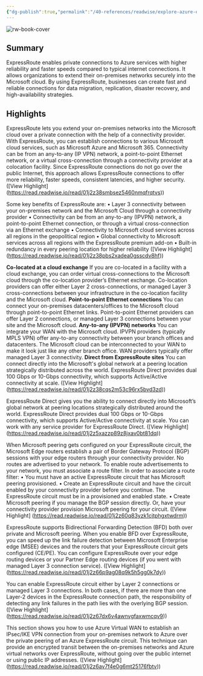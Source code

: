 ```yaml
---
{"dg-publish":true,"permalink":"/40-references/readwise/explore-azure-express-route-training/","tags":["rw/articles"]}
---
```


![rw-book-cover](https://learn.microsoft.com/en-us/media/open-graph-image.png)

## Summary

ExpressRoute enables private connections to Azure services with higher reliability and faster speeds compared to typical internet connections. It allows organizations to extend their on-premises networks securely into the Microsoft cloud. By using ExpressRoute, businesses can create fast and reliable connections for data migration, replication, disaster recovery, and high-availability strategies.

## Highlights

ExpressRoute lets you extend your on-premises networks into the Microsoft cloud over a private connection with the help of a connectivity provider. With ExpressRoute, you can establish connections to various Microsoft cloud services, such as Microsoft Azure and Microsoft 365. Connectivity can be from an any-to-any (IP VPN) network, a point-to-point Ethernet network, or a virtual cross-connection through a connectivity provider at a colocation facility. Since ExpressRoute connections do not go over the public Internet, this approach allows ExpressRoute connections to offer more reliability, faster speeds, consistent latencies, and higher security. ([View Highlight] (https://read.readwise.io/read/01j2z38smbsez5460nmqfrqtvs))


Some key benefits of ExpressRoute are:
• Layer 3 connectivity between your on-premises network and the Microsoft Cloud through a connectivity provider
• Connectivity can be from an any-to-any (IPVPN) network, a point-to-point Ethernet connection, or through a virtual cross-connection via an Ethernet exchange
• Connectivity to Microsoft cloud services across all regions in the geopolitical region
• Global connectivity to Microsoft services across all regions with the ExpressRoute premium add-on
• Built-in redundancy in every peering location for higher reliability ([View Highlight] (https://read.readwise.io/read/01j2z38pbs2xadea0gsscdv8hf))


**Co-located at a cloud exchange**
If you are co-located in a facility with a cloud exchange, you can order virtual cross-connections to the Microsoft cloud through the co-location provider’s Ethernet exchange. Co-location providers can offer either Layer 2 cross-connections, or managed Layer 3 cross-connections between your infrastructure in the co-location facility and the Microsoft cloud.
**Point-to-point Ethernet connections**
You can connect your on-premises datacenters/offices to the Microsoft cloud through point-to-point Ethernet links. Point-to-point Ethernet providers can offer Layer 2 connections, or managed Layer 3 connections between your site and the Microsoft cloud.
**Any-to-any (IPVPN) networks**
You can integrate your WAN with the Microsoft cloud. IPVPN providers (typically MPLS VPN) offer any-to-any connectivity between your branch offices and datacenters. The Microsoft cloud can be interconnected to your WAN to make it look just like any other branch office. WAN providers typically offer managed Layer 3 connectivity.
**Direct from ExpressRoute sites**
You can connect directly into the Microsoft's global network at a peering location strategically distributed across the world. ExpressRoute Direct provides dual 100 Gbps or 10-Gbps connectivity, which supports Active/Active connectivity at scale. ([View Highlight] (https://read.readwise.io/read/01j2z38cqs2m53c96rx5bvd3zd))


ExpressRoute Direct gives you the ability to connect directly into Microsoft’s global network at peering locations strategically distributed around the world. ExpressRoute Direct provides dual 100 Gbps or 10-Gbps connectivity, which supports Active/Active connectivity at scale. You can work with any service provider for ExpressRoute Direct. ([View Highlight] (https://read.readwise.io/read/01j2z5xazzp89z8jxav0bt81dq))


When Microsoft peering gets configured on your ExpressRoute circuit, the Microsoft Edge routers establish a pair of Border Gateway Protocol (BGP) sessions with your edge routers through your connectivity provider. No routes are advertised to your network. To enable route advertisements to your network, you must associate a route filter.
In order to associate a route filter:
• You must have an active ExpressRoute circuit that has Microsoft peering provisioned.
• Create an ExpressRoute circuit and have the circuit enabled by your connectivity provider before you continue. The ExpressRoute circuit must be in a provisioned and enabled state.
• Create Microsoft peering if you manage the BGP session directly. Or, have your connectivity provider provision Microsoft peering for your circuit. ([View Highlight] (https://read.readwise.io/read/01j2z60q83yzk1cjtphgxtwdrm))


ExpressRoute supports Bidirectional Forwarding Detection (BFD) both over private and Microsoft peering. When you enable BFD over ExpressRoute, you can speed up the link failure detection between Microsoft Enterprise edge (MSEE) devices and the routers that your ExpressRoute circuit gets configured (CE/PE). You can configure ExpressRoute over your edge routing devices or your Partner Edge routing devices (if you went with managed Layer 3 connection service). ([View Highlight] (https://read.readwise.io/read/01j2z66p9ag08q9k5h5gg0k7dy))


You can enable ExpressRoute circuit either by Layer 2 connections or managed Layer 3 connections. In both cases, if there are more than one Layer-2 devices in the ExpressRoute connection path, the responsibility of detecting any link failures in the path lies with the overlying BGP session. ([View Highlight] (https://read.readwise.io/read/01j2z67dx6v4awnvgfaxwmcqv9))


This section shows you how to use Azure Virtual WAN to establish an IPsec/IKE VPN connection from your on-premises network to Azure over the private peering of an Azure ExpressRoute circuit. This technique can provide an encrypted transit between the on-premises networks and Azure virtual networks over ExpressRoute, without going over the public internet or using public IP addresses. ([View Highlight] (https://read.readwise.io/read/01j2z6av7f4e0g6mt25176fbtv))


